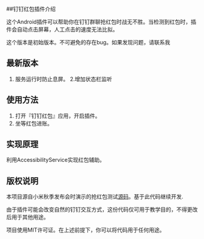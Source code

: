
##钉钉红包插件介绍

这个Android插件可以帮助你在钉钉群聊抢红包时战无不胜。当检测到红包时，插件会自动点击屏幕，人工点击的速度无法比拟。

这个版本是初始版本。不可避免的存在bug。如果发现问题，请联系我


## 最新版本

1. 服务运行时防止息屏。
2.增加状态栏监听

## 使用方法

1. 打开『钉钉红包』应用，开启插件。
2. 坐等红包进账。

## 实现原理

利用AccessibilityService实现红包辅助。

## 版权说明

本项目源自小米秋季发布会时演示的抢红包测试[源码](https://github.com/XiaoMi/LuckyMoneyTool)。基于此代码继续开发.

由于插件可能会改变自然的钉钉交互方式，这份代码仅可用于教学目的，不得更改后用于其他用途。

项目使用MIT许可证。在上述前提下，你可以将代码用于任何用途。